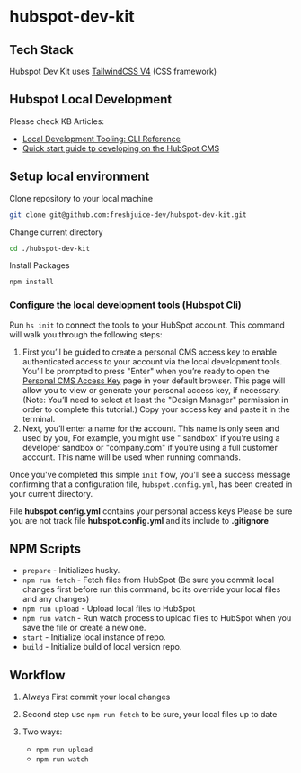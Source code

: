 # hubspot-dev-kit

## Tech Stack
Hubspot Dev Kit uses [TailwindCSS V4](https://tailwindcss.com/) (CSS framework)

## Hubspot Local Development

Please check KB Articles:

- [Local Development Tooling: CLI Reference](https://developers.hubspot.com/docs/guides/cms/tools/hubspot-cli/cli-v7)
- [Quick start guide tp developing on the HubSpot CMS](https://developers.hubspot.com/docs/guides/cms/quickstart/classic-hubl-quickstart)

## Setup local environment

Clone repository to your local machine

```bash
git clone git@github.com:freshjuice-dev/hubspot-dev-kit.git
```

Change current directory

```bash
cd ./hubspot-dev-kit
```

Install Packages
```bash
npm install
```

### Configure the local development tools (Hubspot Cli)

Run ``hs init`` to connect the tools to your HubSpot account. This command will walk you through the following steps:

1. First you’ll be guided to create a personal CMS access key to enable authenticated access to your account via the local development tools. You’ll be prompted to press "Enter" when you’re ready to open the [Personal CMS Access Key](https://app.hubspot.com/l/personal-access-key) page in your default browser. This page will allow you to view or generate your personal access key, if necessary. (Note: You’ll need to select at least the "Design Manager" permission in order to complete this tutorial.) Copy your access key and paste it in the terminal.
2. Next, you’ll enter a name for the account. This name is only seen and used by you, For example, you might use " sandbox" if you're using a developer sandbox or "company.com" if you’re using a full customer account. This name will be used when running commands.

Once you've completed this simple ``init`` flow, you'll see a success message confirming that a configuration file, ``hubspot.config.yml``, has been created in your current directory.

File **hubspot.config.yml** contains your personal access keys
Please be sure you are not track file **hubspot.config.yml** and its include to **.gitignore**

## NPM Scripts
- ``prepare`` - Initializes husky.
- ``npm run fetch`` - Fetch files from HubSpot (Be sure you commit local changes first before run this command, bc its override your local files and any changes)
- ``npm run upload`` - Upload local files to HubSpot
- ``npm run watch`` - Run watch process to upload files to HubSpot when you save the file or create a new one.
- ``start`` - Initialize local instance of repo.
- ``build`` - Initialize build of local version repo.

## Workflow

1. Always First commit your local changes
2. Second step use ``npm run fetch`` to be sure, your local files up to date
3. Two ways:

    - ``npm run upload``
    - ``npm run watch``

